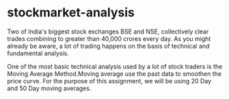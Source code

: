 # stockmarket-analysis
Two of India's biggest stock exchanges BSE and NSE, collectively clear trades combining to greater than 40,000 crores every day. As you might already be aware, a lot of trading happens on the basis of technical and fundamental analysis.

One of the most basic technical analysis used by a lot of stock traders is the Moving Average Method.Moving average use the past data to smoothen the price curve. For the purpose of this assignment, we will be using 20 Day and 50 Day moving averages.
